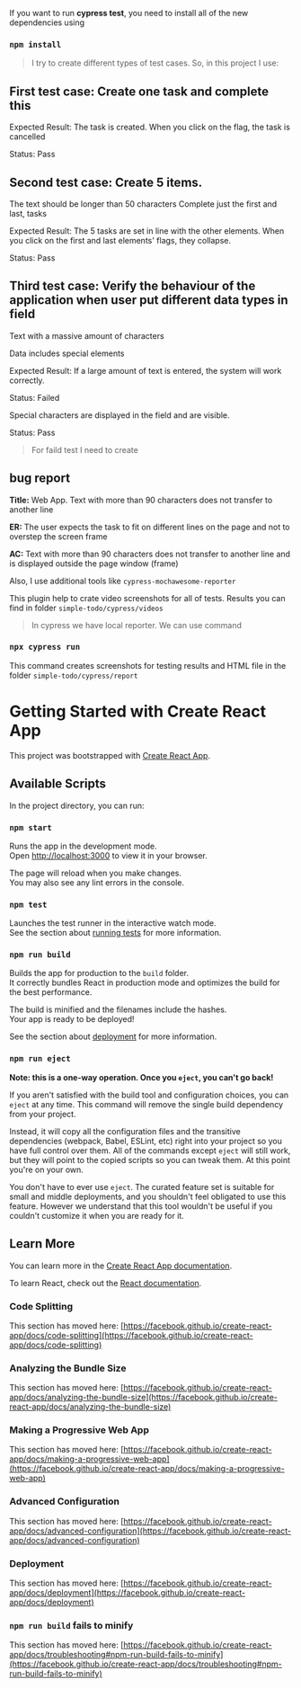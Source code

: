 If you want to run **cypress test**, you need to install all of the new dependencies using 
### `npm install`

> I try to create different types of test cases. So, in this project I use:

## First test case: Create one task and complete this
Expected Result: The task is created. When you click on the flag, the task is cancelled

Status: Pass

## Second test case: Create 5 items.
The text should be longer than 50 characters Complete just the first and last, tasks 

Expected Result: The 5 tasks are set in line with the other elements. When you click on the first and last elements' flags, they collapse. 

Status: Pass

## Third test case: Verify the behaviour of the application when user put different data types in field
Text with a massive amount of characters 

Data includes special elements 

Expected Result: If a large amount of text is entered, the system will work correctly. 

Status: Failed 

Special characters are displayed in the field and are visible. 

Status: Pass

> For faild test I need to create 
## bug report
**Title:** Web App. Text with more than 90 characters does not transfer to another line

**ER:** The user expects the task to fit on different lines on the page and not to overstep the screen frame

**AC:** Text with more than 90 characters does not transfer to another line and is displayed outside the page window (frame)


Also, I use additional tools like `cypress-mochawesome-reporter`

This plugin help to crate video screenshots for all of tests. Results you can find in folder `simple-todo/cypress/videos`

> In cypress we have local reporter. We can use command 
### `npx cypress run`
This command creates screenshots for testing results and HTML file in the folder `simple-todo/cypress/report`

# Getting Started with Create React App

This project was bootstrapped with [Create React App](https://github.com/facebook/create-react-app).

## Available Scripts

In the project directory, you can run:

### `npm start`

Runs the app in the development mode.\
Open [http://localhost:3000](http://localhost:3000) to view it in your browser.

The page will reload when you make changes.\
You may also see any lint errors in the console.

### `npm test`

Launches the test runner in the interactive watch mode.\
See the section about [running tests](https://facebook.github.io/create-react-app/docs/running-tests) for more information.

### `npm run build`

Builds the app for production to the `build` folder.\
It correctly bundles React in production mode and optimizes the build for the best performance.

The build is minified and the filenames include the hashes.\
Your app is ready to be deployed!

See the section about [deployment](https://facebook.github.io/create-react-app/docs/deployment) for more information.

### `npm run eject`

**Note: this is a one-way operation. Once you `eject`, you can't go back!**

If you aren't satisfied with the build tool and configuration choices, you can `eject` at any time. This command will remove the single build dependency from your project.

Instead, it will copy all the configuration files and the transitive dependencies (webpack, Babel, ESLint, etc) right into your project so you have full control over them. All of the commands except `eject` will still work, but they will point to the copied scripts so you can tweak them. At this point you're on your own.

You don't have to ever use `eject`. The curated feature set is suitable for small and middle deployments, and you shouldn't feel obligated to use this feature. However we understand that this tool wouldn't be useful if you couldn't customize it when you are ready for it.

## Learn More

You can learn more in the [Create React App documentation](https://facebook.github.io/create-react-app/docs/getting-started).

To learn React, check out the [React documentation](https://reactjs.org/).

### Code Splitting

This section has moved here: [https://facebook.github.io/create-react-app/docs/code-splitting](https://facebook.github.io/create-react-app/docs/code-splitting)

### Analyzing the Bundle Size

This section has moved here: [https://facebook.github.io/create-react-app/docs/analyzing-the-bundle-size](https://facebook.github.io/create-react-app/docs/analyzing-the-bundle-size)

### Making a Progressive Web App

This section has moved here: [https://facebook.github.io/create-react-app/docs/making-a-progressive-web-app](https://facebook.github.io/create-react-app/docs/making-a-progressive-web-app)

### Advanced Configuration

This section has moved here: [https://facebook.github.io/create-react-app/docs/advanced-configuration](https://facebook.github.io/create-react-app/docs/advanced-configuration)

### Deployment

This section has moved here: [https://facebook.github.io/create-react-app/docs/deployment](https://facebook.github.io/create-react-app/docs/deployment)

### `npm run build` fails to minify

This section has moved here: [https://facebook.github.io/create-react-app/docs/troubleshooting#npm-run-build-fails-to-minify](https://facebook.github.io/create-react-app/docs/troubleshooting#npm-run-build-fails-to-minify)
